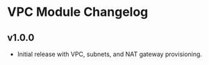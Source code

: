 # VPC Module Changelog

## v1.0.0
- Initial release with VPC, subnets, and NAT gateway provisioning.